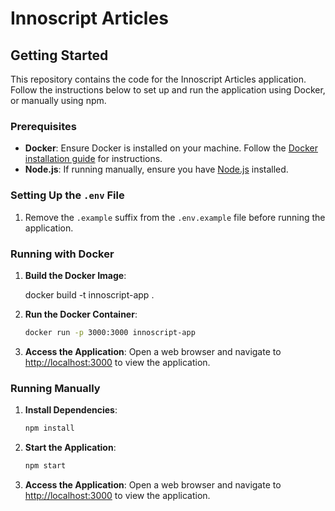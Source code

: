 # Innoscript Articles

## Getting Started

This repository contains the code for the Innoscript Articles application. Follow the instructions below to set up and run the application using Docker, or manually using npm.

### Prerequisites

- **Docker**: Ensure Docker is installed on your machine. Follow the [Docker installation guide](https://docs.docker.com/get-docker/) for instructions.
- **Node.js**: If running manually, ensure you have [Node.js](https://nodejs.org/) installed.

### Setting Up the `.env` File

1. Remove the `.example` suffix from the `.env.example` file before running the application.

### Running with Docker

1. **Build the Docker Image**:

   docker build -t innoscript-app .

2. **Run the Docker Container**:

   ```bash
   docker run -p 3000:3000 innoscript-app
   ```

3. **Access the Application**: Open a web browser and navigate to [http://localhost:3000](http://localhost:3000) to view the application.

### Running Manually

1. **Install Dependencies**:

   ```bash
   npm install
   ```

2. **Start the Application**:

   ```bash
   npm start
   ```

3. **Access the Application**: Open a web browser and navigate to [http://localhost:3000](http://localhost:3000) to view the application.
